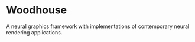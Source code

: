 # Woodhouse
A neural graphics framework with implementations of contemporary neural rendering applications.
